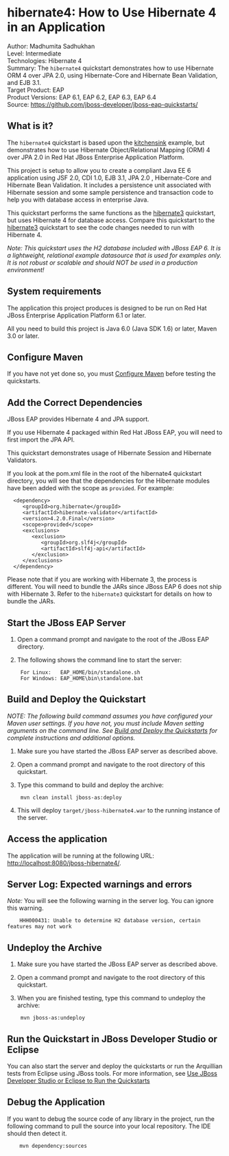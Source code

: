 hibernate4: How to Use Hibernate 4 in an Application
====================================================
Author: Madhumita Sadhukhan  
Level: Intermediate  
Technologies: Hibernate 4  
Summary: The `hibernate4` quickstart demonstrates how to use Hibernate ORM 4 over JPA 2.0, using Hibernate-Core and Hibernate Bean Validation, and EJB 3.1.  
Target Product: EAP  
Product Versions: EAP 6.1, EAP 6.2, EAP 6.3, EAP 6.4  
Source: <https://github.com/jboss-developer/jboss-eap-quickstarts/>  

What is it?
-----------

The `hibernate4` quickstart is based upon the [kitchensink](../kitchensink/README.md) example, but demonstrates how to use Hibernate Object/Relational Mapping (ORM) 4 over JPA 2.0 in Red Hat JBoss Enterprise Application Platform.

This project is setup to allow you to create a compliant Java EE 6 application using JSF 2.0, CDI 1.0, EJB 3.1, JPA 2.0 , Hibernate-Core and Hibernate Bean Validation.  It includes a persistence unit associated with Hibernate session and some sample persistence and transaction code to help you with database access in enterprise Java. 

This quickstart performs the same functions as the [hibernate3](../hibernate3/README.md) quickstart, but uses Hibernate 4 for database access. Compare this quickstart to the [hibernate3](../hibernate3/README.md) quickstart to see the code changes needed to run with Hibernate 4. 

 _Note: This quickstart uses the H2 database included with JBoss EAP 6. It is a lightweight, relational example datasource that is used for examples only. It is not robust or scalable and should NOT be used in a production environment!_

System requirements
-------------------

The application this project produces is designed to be run on Red Hat JBoss Enterprise Application Platform 6.1 or later. 

All you need to build this project is Java 6.0 (Java SDK 1.6) or later, Maven 3.0 or later.

 
Configure Maven
---------------

If you have not yet done so, you must [Configure Maven](https://github.com/jboss-developer/jboss-developer-shared-resources/blob/master/guides/CONFIGURE_MAVEN.md#configure-maven-to-build-and-deploy-the-quickstarts) before testing the quickstarts.


Add the Correct Dependencies
---------------------------

JBoss EAP provides Hibernate 4 and JPA support. 

If you use Hibernate 4 packaged within Red Hat JBoss EAP, you will need to first import the JPA API.

This quickstart demonstrates usage of Hibernate Session and Hibernate Validators.

If you look at the pom.xml file in the root of the hibernate4 quickstart directory, you will see that the dependencies for the Hibernate modules have been added with the scope as `provided`.
For example:

      <dependency>
         <groupId>org.hibernate</groupId>
         <artifactId>hibernate-validator</artifactId>
         <version>4.2.0.Final</version>
         <scope>provided</scope>
         <exclusions>
            <exclusion>
               <groupId>org.slf4j</groupId>
               <artifactId>slf4j-api</artifactId>
            </exclusion>
         </exclusions>
      </dependency>

Please note that if you are working with Hibernate 3, the process is different. You will need to bundle the JARs since JBoss EAP 6 does not ship with Hibernate 3. Refer to the `hibernate3` quickstart for details on how to bundle the JARs.


Start the JBoss EAP Server
-------------------------

1. Open a command prompt and navigate to the root of the JBoss EAP directory.
2. The following shows the command line to start the server:

        For Linux:   EAP_HOME/bin/standalone.sh
        For Windows: EAP_HOME\bin\standalone.bat

 
Build and Deploy the Quickstart
-------------------------

_NOTE: The following build command assumes you have configured your Maven user settings. If you have not, you must include Maven setting arguments on the command line. See [Build and Deploy the Quickstarts](../README.md#build-and-deploy-the-quickstarts) for complete instructions and additional options._

1. Make sure you have started the JBoss EAP server as described above.
2. Open a command prompt and navigate to the root directory of this quickstart.
3. Type this command to build and deploy the archive:

        mvn clean install jboss-as:deploy

4. This will deploy `target/jboss-hibernate4.war` to the running instance of the server.


Access the application 
---------------------

The application will be running at the following URL: <http://localhost:8080/jboss-hibernate4/>.


Server Log: Expected warnings and errors
-----------------------------------

_Note:_ You will see the following warning in the server log. You can ignore this warning.

        HHH000431: Unable to determine H2 database version, certain features may not work


Undeploy the Archive
--------------------

1. Make sure you have started the JBoss EAP server as described above.
2. Open a command prompt and navigate to the root directory of this quickstart.
3. When you are finished testing, type this command to undeploy the archive:

        mvn jboss-as:undeploy


Run the Quickstart in JBoss Developer Studio or Eclipse
-------------------------------------
You can also start the server and deploy the quickstarts or run the Arquillian tests from Eclipse using JBoss tools. For more information, see [Use JBoss Developer Studio or Eclipse to Run the Quickstarts](https://github.com/jboss-developer/jboss-developer-shared-resources/blob/master/guides/USE_JBDS.md#use-jboss-developer-studio-or-eclipse-to-run-the-quickstarts) 


Debug the Application
------------------------------------

If you want to debug the source code of any library in the project, run the following command to pull the source into your local repository. The IDE should then detect it.

        mvn dependency:sources

